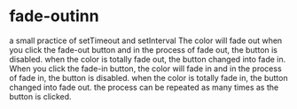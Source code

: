 # fade-outinn
a small practice of setTimeout and setInterval
The color will fade out when you click the fade-out button and in the process of fade out, the button is disabled. when the color is totally fade out, the button changed into fade in.
When you click the fade-in button, the color will fade in and in the process of fade in, the button is disabled. when the color is totally fade in, the button changed into fade out.
the process can be repeated as many times as the button is clicked.
